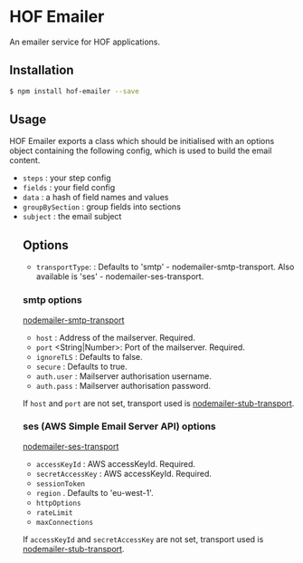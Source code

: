 # HOF Emailer

An emailer service for HOF applications.

## Installation

```bash
$ npm install hof-emailer --save
```

## Usage

HOF Emailer exports a class which should be initialised with an options object containing the following config, which is used to build the email content.

* `steps` <Object>: your step config
* `fields` <Object>: your field config
* `data` <Object>: a hash of field names and values
* `groupBySection` <Boolean>: group fields into sections
* `subject` <String>: the email subject

## Options

- `transportType`: <String>: Defaults to 'smtp' - nodemailer-smtp-transport. Also available is 'ses' - nodemailer-ses-transport.

### smtp options
[nodemailer-smtp-transport](https://github.com/andris9/nodemailer-smtp-transport)

- `host` <String>: Address of the mailserver. Required.
- `port` <String|Number>: Port of the mailserver. Required.
- `ignoreTLS` <Boolean>: Defaults to false.
- `secure` <Boolean>: Defaults to true.
- `auth.user` <String>: Mailserver authorisation username.
- `auth.pass` <String>: Mailserver authorisation password.

If `host` and `port` are not set, transport used is [nodemailer-stub-transport](https://github.com/andris9/nodemailer-stub-transport).

### ses (AWS Simple Email Server API) options
[nodemailer-ses-transport](https://github.com/andris9/nodemailer-ses-transport)

- `accessKeyId` <String>: AWS accessKeyId. Required.
- `secretAccessKey` <String>: AWS accessKeyId. Required.
- `sessionToken` <String>
- `region` <String>. Defaults to 'eu-west-1'.
- `httpOptions` <String>
- `rateLimit` <String>
- `maxConnections` <String>

If `accessKeyId` and `secretAccessKey` are not set, transport used is [nodemailer-stub-transport](https://github.com/andris9/nodemailer-stub-transport).
